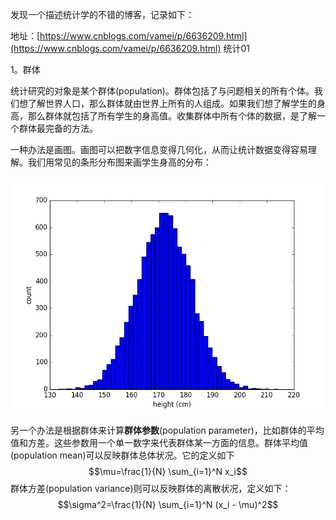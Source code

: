发现一个描述统计学的不错的博客，记录如下：

地址：[https://www.cnblogs.com/vamei/p/6636209.html](https://www.cnblogs.com/vamei/p/6636209.html)  统计01

1。群体

统计研究的对象是某个群体\(population\)。群体包括了与问题相关的所有个体。我们想了解世界人口，那么群体就由世界上所有的人组成。如果我们想了解学生的身高，那么群体就包括了所有学生的身高值。收集群体中所有个体的数据，是了解一个群体最完备的方法。

一种办法是画图。画图可以把数字信息变得几何化，从而让统计数据变得容易理解。我们用常见的条形分布图来画学生身高的分布：

![](/assets/413416-20170401090816899-280436303.png)

另一个办法是根据群体来计算**群体参数**\(population parameter\)，比如群体的平均值和方差。这些参数用一个单一数字来代表群体某一方面的信息。群体平均值\(population mean\)可以反映群体总体状况。它的定义如下
$$\mu=\frac{1}{N} \sum_{i=1}^N x_i$$
群体方差(population variance)则可以反映群体的离散状况，定义如下：
$$\sigma^2=\frac{1}{N} \sum_{i=1}^N (x_i - \mu)^2$$



